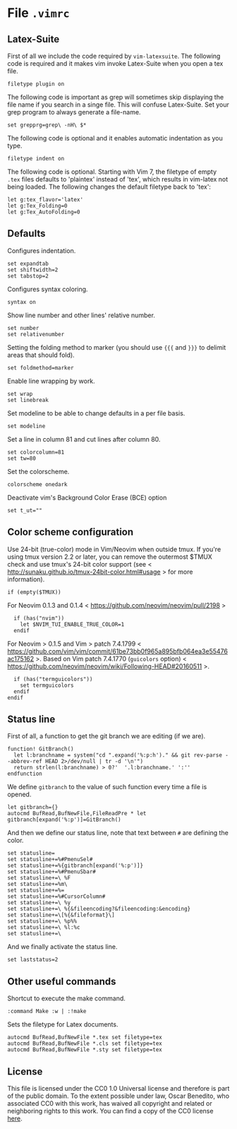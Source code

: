 # File `.vimrc`

## Latex-Suite
First of all we include the code required by `vim-latexsuite`. The following code is required and it makes vim invoke Latex-Suite when you open a tex file.
```vim file dot_vimrc
filetype plugin on
```

The following code is important as grep will sometimes skip displaying the file name if you search in a singe file. This will confuse Latex-Suite. Set your grep program to always generate a file-name.
```vim file dot_vimrc
set grepprg=grep\ -nH\ $*
```

The following code is optional and it enables automatic indentation as you type.
```vim file dot_vimrc
filetype indent on
```

The following code is optional. Starting with Vim 7, the filetype of empty `.tex` files defaults to 'plaintex' instead of 'tex', which results in vim-latex not being loaded. The following changes the default filetype back to 'tex':
```vim file dot_vimrc
let g:tex_flavor='latex'
let g:Tex_Folding=0
let g:Tex_AutoFolding=0
```

## Defaults
Configures indentation.
```vim file dot_vimrc
set expandtab
set shiftwidth=2
set tabstop=2
```

Configures syntax coloring.
```vim file dot_vimrc
syntax on
```

Show line number and other lines' relative number.
```vim file dot_vimrc
set number
set relativenumber
```

Setting the folding method to marker (you should use `{{{` and `}}}` to delimit areas that should fold).
```vim file dot_vimrc
set foldmethod=marker
```

Enable line wrapping by work.
```vim file dot_vimrc
set wrap
set linebreak
```

Set modeline to be able to change defaults in a per file basis.
```vim file dot_vimrc
set modeline
```

Set a line in column 81 and cut lines after column 80.
```vim file dot_vimrc
set colorcolumn=81
set tw=80
```

Set the colorscheme.
```vim file dot_vimrc
colorscheme onedark
```

Deactivate vim's Background Color Erase (BCE) option
```vim file dot_vimrc
set t_ut=""
```

## Color scheme configuration
Use 24-bit (true-color) mode in Vim/Neovim when outside tmux. If you're using tmux version 2.2 or later, you can remove the outermost $TMUX check and use tmux's 24-bit color support (see < http://sunaku.github.io/tmux-24bit-color.html#usage > for more information).

```vim file dot_vimrc
if (empty($TMUX))
```

For Neovim 0.1.3 and 0.1.4 < https://github.com/neovim/neovim/pull/2198 >

```vim file dot_vimrc
  if (has("nvim"))
    let $NVIM_TUI_ENABLE_TRUE_COLOR=1
  endif
```

For Neovim > 0.1.5 and Vim > patch 7.4.1799 < https://github.com/vim/vim/commit/61be73bb0f965a895bfb064ea3e55476ac175162 >. Based on Vim patch 7.4.1770 (`guicolors` option) < https://github.com/neovim/neovim/wiki/Following-HEAD#20160511 >.

```vim file dot_vimrc
  if (has("termguicolors"))
    set termguicolors
  endif
endif
```

## Status line

First of all, a function to get the git branch we are editing (if we are).
```vim file dot_vimrc
function! GitBranch()
  let l:branchname = system("cd ".expand('%:p:h')." && git rev-parse --abbrev-ref HEAD 2>/dev/null | tr -d '\n'")
  return strlen(l:branchname) > 0?'  '.l:branchname.' ':''
endfunction
```

We define `gitbranch` to the value of such function every time a file is opened.
```vim file dot_vimrc
let gitbranch={}
autocmd BufRead,BufNewFile,FileReadPre * let gitbranch[expand('%:p')]=GitBranch()
```

And then we define our status line, note that text between `#` are defining the color.
```vim file dot_vimrc
set statusline=
set statusline+=%#PmenuSel#
set statusline+=%{gitbranch[expand('%:p')]}
set statusline+=%#PmenuSbar#
set statusline+=\ %F
set statusline+=%m\  
set statusline+=%=
set statusline+=%#CursorColumn#
set statusline+=\ %y
set statusline+=\ %{&fileencoding?&fileencoding:&encoding}
set statusline+=\[%{&fileformat}\]
set statusline+=\ %p%%
set statusline+=\ %l:%c
set statusline+=\  
```

And we finally activate the status line.
```vim file dot_vimrc
set laststatus=2
```

## Other useful commands
Shortcut to execute the make command.
```vim file dot_vimrc
:command Make :w | :!make
```

Sets the filetype for Latex documents.
```vim file dot_vimrc
autocmd BufRead,BufNewFile *.tex set filetype=tex
autocmd BufRead,BufNewFile *.cls set filetype=tex
autocmd BufRead,BufNewFile *.sty set filetype=tex
```

## License
This file is licensed under the CC0 1.0 Universal license and therefore is part of the public domain. To the extent possible under law, Oscar Benedito, who associated CC0 with this work, has waived all copyright and related or neighboring rights to this work. You can find a copy of the CC0 license [here](https://gitlab.com/oscarbenedito/dotfiles/blob/master/CC0-1.0).

